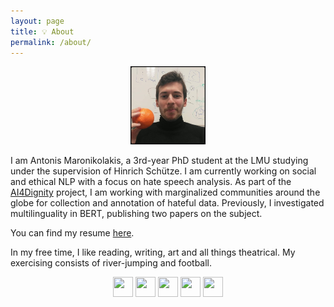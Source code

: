 ```yaml
---
layout: page
title: 💡 About
permalink: /about/
---
```


<p align="center">
<img src="https://raw.githubusercontent.com/antmarakis/antmarakis.github.io/master/images/profile.jpg" height="125" width="120">
</p>

I am Antonis Maronikolakis, a 3rd-year PhD student at the LMU studying under the supervision of Hinrich Schütze. I am currently working on social and ethical NLP with a focus on hate speech analysis. As part of the [AI4Dignity](https://www.ai4dignity.gwi.uni-muenchen.de/) project, I am working with marginalized communities around the globe for collection and annotation of hateful data. Previously, I investigated multilinguality in BERT, publishing two papers on the subject.

You can find my resume [here](https://antmarakis.github.io/files/antonis_resume.pdf).

In my free time, I like reading, writing, art and all things theatrical. My exercising consists of river-jumping and football.

<p align="center">
<a href="https://twitter.com/antmarakis"><img height="32" width="32" src="https://raw.githubusercontent.com/antmarakis/antmarakis.github.io/master/images/twitter-line.svg"/></a> <a href="https://github.com/antmarakis"><img height="32" width="32" src="https://raw.githubusercontent.com/antmarakis/antmarakis.github.io/master/images/github-line.svg"/></a> <a href="mailto:antmarakis@cis.lmu.de"><img height="32" width="32" src="https://raw.githubusercontent.com/antmarakis/antmarakis.github.io/master/images/mail-line.svg"/></a> <a href="https://www.linkedin.com/in/anthony-marakis/"><img height="32" width="32" src="https://raw.githubusercontent.com/antmarakis/antmarakis.github.io/master/images/linkedin-box-line.svg"/></a> <a href="https://scholar.google.com/citations?user=d3z9F60AAAAJ"><img height="32" width="32" src="https://raw.githubusercontent.com/antmarakis/antmarakis.github.io/master/images/bookmark-line.svg"/></a>
</p>
